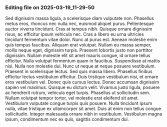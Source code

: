 

### Editing file on 2025-03-19_11-29-50

Sed dignissim massa ligula, a scelerisque diam vulputate non. Phasellus metus eros, rhoncus nec nulla nec, euismod aliquet purus. Pellentesque auctor viverra tincidunt. Cras at tempus nibh. Quisque ornare dignissim risus, ac efficitur ipsum vehicula nec. Cras a libero eu urna ultricies tincidunt fermentum vitae dolor. Nunc at purus est. Aenean molestie enim quis tempus faucibus. Aliquam erat volutpat. Nullam eu massa semper, mollis neque eget, dignissim turpis. Praesent lobortis justo non porttitor dignissim. Nullam molestie elit sit amet mauris congue, id ornare tellus efficitur. Nulla volutpat fermentum quam in faucibus. Suspendisse at mattis nisi. Nulla non molestie dui. Nunc ut neque at neque posuere vestibulum.
Praesent in scelerisque lectus. Sed quis massa libero. Phasellus finibus efficitur lectus vestibulum efficitur. Duis tristique vestibulum nisi, et ornare eros vestibulum vel. Donec quis cursus lectus. Donec accumsan dignissim sapien vel maximus. Quisque eu dictum velit. Vivamus justo ligula, posuere ac hendrerit rutrum, vehicula eget turpis. Phasellus ut sollicitudin sem. Nullam volutpat tempor tortor, vel molestie erat eleifend sit amet. Vestibulum vulputate congue turpis quis posuere. Nulla tincidunt ipsum nulla, vitae tristique ex ullamcorper sit amet. Duis at enim non tellus congue sollicitudin. Integer malesuada ornare nibh in vestibulum. Vestibulum magna ipsum, condimentum nec ex quis, sagittis condimentum dui.


